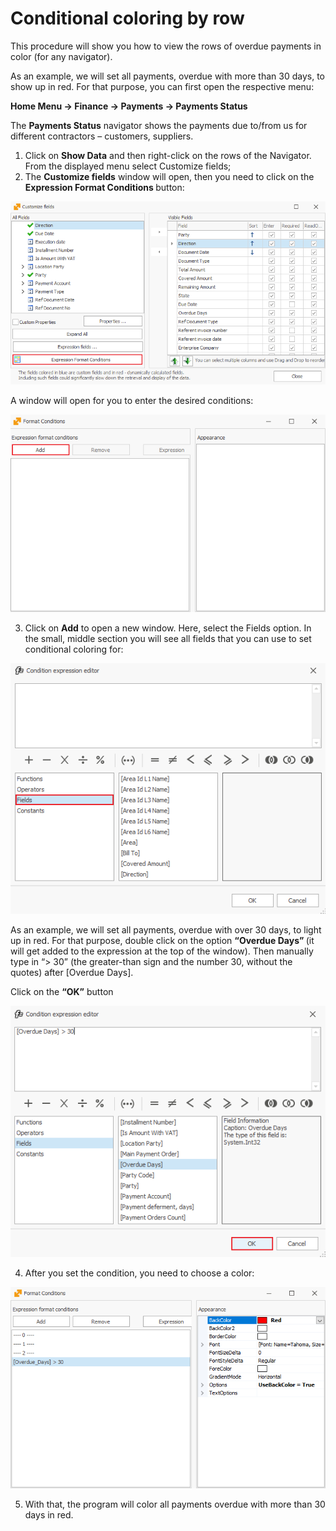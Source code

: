 # Conditional coloring by row

This procedure will show you how to view the rows of overdue payments in color (for any navigator). 

As an example, we will set all payments, overdue with more than 30 days, to show up in red. For that purpose, you can first open the respective menu: 

<b>Home Menu -> Finance -> Payments -> Payments Status </b>

The <b>Payments Status</b> navigator shows the payments due to/from us for different contractors – customers, suppliers.

1.	Click on <b>Show Data</b> and then right-click on the rows of the Navigator. From the displayed menu select Customize fields; 
2.	The <b> Customize fields</b> window will open, then you need to click on the <b>Expression Format Conditions </b> button: 

![Customize fields](pictures/customize-fileds.png)
 
A window will open for you to enter the desired conditions:

![Format Conditions](pictures/format-conditions.png)

3.	Click on <b>Add</b> to open a new window. Here, select the Fields option. In the small, middle section you will see all fields that you can use to set conditional coloring for:

![Condition expression editor](pictures/condition-expression-editor.png)
 
As an example, we will set all payments, overdue with over 30 days, to light up in red. For that purpose, double click on the option <b> “Overdue Days” </b> (it will get added to the expression at the top of the window). Then manually type in “> 30” (the greater-than sign and the number 30, without the quotes) after [Overdue Days].

Click on the <b>“OK”</b> button

![Overdue Days](pictures/overdue-days.png)

4.	After you set the condition, you need to choose a color:

![Selecting color](pictures/select-color.png)

5.	With that, the program will color all payments overdue with more than 30 days in red.
